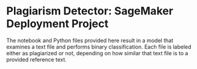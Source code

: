 # Plagiarism Detector: SageMaker Deployment Project

The notebook and Python files provided here result in a model that 
examines a text file and performs binary classification. Each file is labeled either as plagiarized or not, 
depending on how similar that text file is to a provided reference text. 

